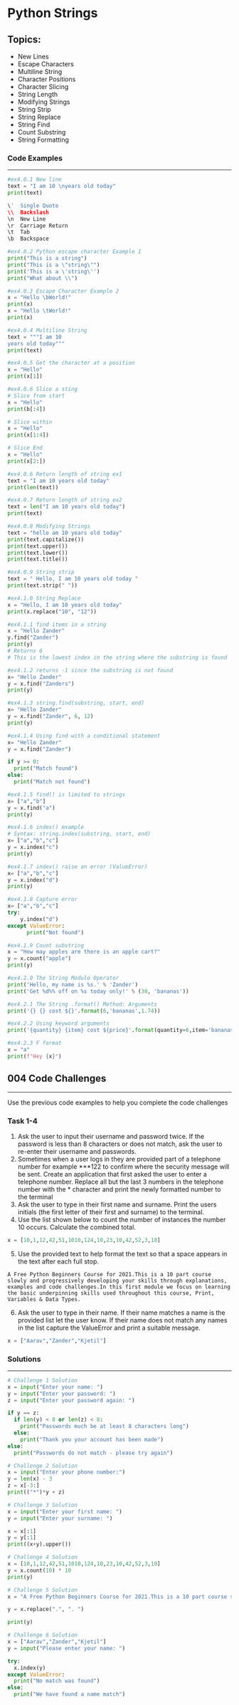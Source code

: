 # Python Strings

## Topics:
*  New Lines
*  Escape Characters
*  Multiline String
*  Character Positions
*  Character Slicing
*  String Length
*  Modifying Strings
*  String Strip
*  String Replace
*  String Find
*  Count Substring
*  String Formatting

### Code Examples
---

```python
#ex4.0.1 New line
text = "I am 10 \nyears old today"
print(text)
```
```python
\'	Single Quote	
\\	Backslash	
\n	New Line	
\r	Carriage Return	
\t	Tab	
\b	Backspace
```
```python
#ex4.0.2 Python escape character Example 1
print("This is a string")
print("This is a \"string\"")
print('This is a \'string\'')
print("What about \\")
```
```python
#ex4.0.3 Escape Character Example 2
x = "Hello \bWorld!"
print(x) 
x = "Hello \tWorld!"
print(x) 
```
```python
#ex4.0.4 Multiline String
text = """I am 10 
years old today"""
print(text)
```
```python
#ex4.0.5 Get the character at a position
x = "Hello"
print(x[1])
```
```python
#ex4.0.6 Slice a sting
# Slice from start
x = "Hello"
print(b[:4])

# Slice within
x = "Hello"
print(x[1:4])

# Slice End
x = "Hello"
print(x[2:])
```
```python
#ex4.0.6 Return length of string ex1
text = "I am 10 years old today"
print(len(text))
```
```python
#ex4.0.7 Return length of string ex2
text = len("I am 10 years old today")
print(text)
```
```python
#ex4.0.8 Modifying Strings 
text = "hello am 10 years old today"
print(text.capitalize())
print(text.upper())
print(text.lower())
print(text.title())
```
```python
#ex4.0.9 String strip
text = " Hello, I am 10 years old today "
print(text.strip(" "))
```
```python
#ex4.1.0 String Replace
x = "Hello, I am 10 years old today"
print(x.replace("10", "12"))
```
```python
#ex4.1.1 find items in a string
x = "Hello Zander"
y.find("Zander")
print(y)
# Returns 6
# This is the lowest index in the string where the substring is found
```
```python
#ex4.1.2 returns -1 since the substring is not found
x= "Hello Zander"
y = x.find("Zanders")
print(y)
```
```python
#ex4.1.3 string.find(substring, start, end)
x= "Hello Zander"
y = x.find("Zander", 6, 12)
print(y)
```
```python
#ex4.1.4 Using find with a conditional statement
x= "Hello Zander"
y = x.find("Zander")

if y >= 0:
  print("Match found")
else:
  print("Match not found")
```
```python
#ex4.1.5 find() is limited to strings 
x= ["a","b"]
y = x.find("a")
print(y)
```
```python
#ex4.1.6 index() example
# Syntax: string.index(substring, start, end) 
x= ["a","b","c"]
y = x.index("c")
print(y)
```
```python
#ex4.1.7 index() raise an error (ValueError)
x= ["a","b","c"]
y = x.index("d")
print(y)
```
```python
#ex4.1.8 Capture error
x= ["a","b","c"]
try:
    y.index("d")
except ValueError:
      print("Not found")
```
```python
#ex4.1.9 Count substring
x = "How may apples are there is an apple cart?"
y = x.count("apple")
print(y)
```
```Python
#ex4.2.0 The String Modulo Operator
print('Hello, my name is %s.' % 'Zander')
print('Get %d%% off on %s today only!' % (30, 'bananas'))
```
```Python
#ex4.2.1 The String .format() Method: Arguments
print('{} {} cost ${}'.format(6,'bananas',1.74))
```
```Python
#ex4.2.2 Using keyword arguments
print('{quantity} {item} cost ${price}'.format(quantity=6,item='bananas',price=1.74))
```
```Python
#ex4.2.3 F format
x = "a"
print(f"Hey {x}")
```


## 004 Code Challenges
---
Use the previous code examples to help you complete the code challenges

### **Task 1-4**
1. Ask the user to input their username and password twice. If the password is less than 8 characters or does not match, ask the user to re-enter their username and passwords.
2. Sometimes when a user logs in they are provided part of a telephone number for example ***122 to confirm where the security message will be sent. Create an application that first asked the user to enter a telephone number. Replace all but the last 3 numbers in the telephone number with the * character and print the newly formatted number to the terminal
3. Ask the user to type in their first name and surname. Print the users initials (the first letter of their first and surname) to the terminal.
4. Use the list shown below to count the number of instances the number 10 occurs. Calculate the combined total.
```Python
x = [10,1,12,42,51,1010,124,10,23,10,42,52,3,10]
```
5. Use the provided text to help format the text so that a space appears in the text after each full stop.
```
A Free Python Beginners Course for 2021.This is a 10 part course slowly and progressively developing your skills through explanations, examples and code challenges.In this first module we focus on learning the basic underpinning skills used throughout this course, Print, Variables & Data Types.
```
6. Ask the user to type in their name. If their name matches a name is the provided list let the user know. If their name does not match any names in the list capture the ValueError and print a suitable message.
```Python
x = ["Aarav","Zander","Kjetil"]
```

### Solutions
---

```python
# Challenge 1 Solution
x = input("Enter your name: ")
y = input("Enter your password: ")
z = input("Enter your password again: ")

if y == z:
  if len(y) < 8 or len(z) < 8:
    print("Passwords much be at least 8 characters long")
  else:
    print("Thank you your account has been made")
else:
  print("Passwords do not match - please try again")
```
```python
# Challenge 2 Solution
x = input("Enter your phone number:")
y = len(x) - 3
z = x[-3:]
print(("*")*y + z)
```
```python
# Challenge 3 Solution
x = input("Enter your first name: ")
y = input("Enter your surname: ")

x = x[:1]
y = y[:1]
print((x+y).upper())
```
```python
# Challenge 4 Solution
x = [10,1,12,42,51,1010,124,10,23,10,42,52,3,10]
y = x.count(10) * 10
print(y)
```
```python
# Challenge 5 Solution
x = "A Free Python Beginners Course for 2021.This is a 10 part course slowly and progressively developing your skills through explanations, examples and code challenges.In this first module we focus on learning the basic underpinning skills used throughout this course, Print, Variables & Data Types."

y = x.replace(".", ". ")

print(y)
```
```python
# Challenge 6 Solution
x = ["Aarav","Zander","Kjetil"]
y = input("Please enter your name: ")

try:
  x.index(y)
except ValueError:
  print("No match was found")
else:
  print("We have found a name match")
```